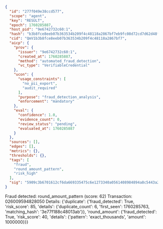 ```json
{
  "id": "277f049e38ccd577",
  "scope": "agent",
  "key": "RESULT",
  "epoch": 1760285887,
  "host_pid": "9e6742732c60:1",
  "hash": "b3b8fce8eeb07b363534b209f4c48118a2867bf7eb9fc08d72cd7d62d48f2b8c",
  "cid": "QmV1b3b8fce8eeb07b363534b209f4c48118a2867bf7",
  "aicp": {
    "prov": {
      "issuer": "9e6742732c60:1",
      "created_at": 1760285887,
      "method": "automated_fraud_detection",
      "vc_type": "VerifiableCredential"
    },
    "ucon": {
      "usage_constraints": [
        "no_pii_export",
        "audit_required"
      ],
      "purpose": "fraud_detection_analysis",
      "enforcement": "mandatory"
    },
    "eval": {
      "confidence": 1.0,
      "evidence_count": 0,
      "review_status": "pending",
      "evaluated_at": 1760285887
    }
  },
  "sources": [],
  "edges": [],
  "metrics": {},
  "thresholds": {},
  "tags": [
    "fraud",
    "round_amount_pattern",
    "risk_high"
  ],
  "sig": "5909c3b6701612cf6da669335475c6e1273340a0561408984894a8c5443a2139"
}
```

Fraud detected: round_amount_pattern (score: 62)
Transaction: 026009594828050
Details: {'duplicate': {'fraud_detected': True, 'risk_score': 85, 'details': {'duplicate_count': 6, 'first_seen': 1760285763, 'matching_hash': '3e77f188c48013ab'}}, 'round_amount': {'fraud_detected': True, 'risk_score': 40, 'details': {'pattern': 'exact_thousands', 'amount': 1000000}}}